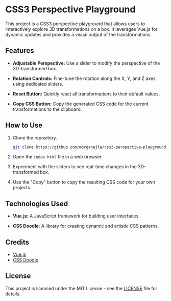 
# CSS3 Perspective Playground

This project is a CSS3 perspective playground that allows users to interactively explore 3D transformations on a box. It leverages Vue.js for dynamic updates and provides a visual output of the transformations.

## Features

- **Adjustable Perspective:** Use a slider to modify the perspective of the 3D-transformed box.

- **Rotation Controls:** Fine-tune the rotation along the X, Y, and Z axes using dedicated sliders.

- **Reset Button:** Quickly reset all transformations to their default values.

- **Copy CSS Button:** Copy the generated CSS code for the current transformations to the clipboard.

## How to Use

1. Clone the repository.

   ```bash
   git clone https://github.com/morganejla/css3-perspective-playground.git
   ```

2. Open the `index.html` file in a web browser.

3. Experiment with the sliders to see real-time changes in the 3D-transformed box.

4. Use the "Copy" button to copy the resulting CSS code for your own projects.

## Technologies Used

- **Vue.js:** A JavaScript framework for building user interfaces.

- **CSS Doodle:** A library for creating dynamic and artistic CSS patterns.

## Credits

- [Vue.js](https://vuejs.org/)
- [CSS Doodle](https://css-doodle.com/)

## License

This project is licensed under the MIT License - see the [LICENSE](LICENSE) file for details.
